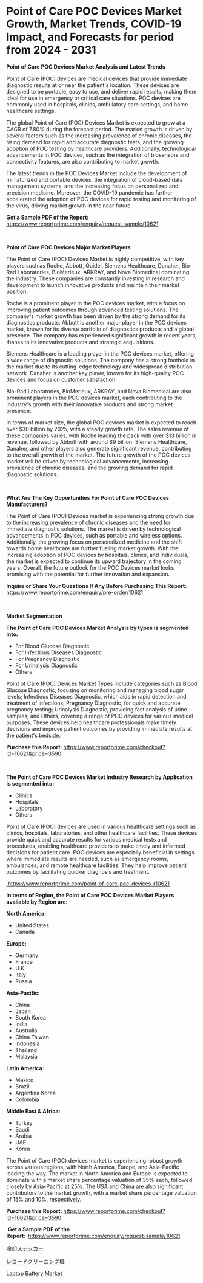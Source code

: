 <p><h1>Point of Care POC Devices Market Growth, Market Trends, COVID-19 Impact, and Forecasts for period from 2024 - 2031</h1></p><p><strong>Point of Care POC Devices Market Analysis and Latest Trends</strong></p>
<p><p>Point of Care (POC) devices are medical devices that provide immediate diagnostic results at or near the patient's location. These devices are designed to be portable, easy to use, and deliver rapid results, making them ideal for use in emergency or critical care situations. POC devices are commonly used in hospitals, clinics, ambulatory care settings, and home healthcare settings.</p><p>The global Point of Care (POC) Devices Market is expected to grow at a CAGR of 7.80% during the forecast period. The market growth is driven by several factors such as the increasing prevalence of chronic diseases, the rising demand for rapid and accurate diagnostic tests, and the growing adoption of POC testing by healthcare providers. Additionally, technological advancements in POC devices, such as the integration of biosensors and connectivity features, are also contributing to market growth.</p><p>The latest trends in the POC Devices Market include the development of miniaturized and portable devices, the integration of cloud-based data management systems, and the increasing focus on personalized and precision medicine. Moreover, the COVID-19 pandemic has further accelerated the adoption of POC devices for rapid testing and monitoring of the virus, driving market growth in the near future.</p></p>
<p><strong>Get a Sample PDF of the Report:&nbsp;</strong> <a href="https://www.reportprime.com/enquiry/request-sample/10621">https://www.reportprime.com/enquiry/request-sample/10621</a></p>
<p>&nbsp;</p>
<p><strong>Point of Care POC Devices Major Market Players</strong></p>
<p><p>The Point of Care (POC) Devices Market is highly competitive, with key players such as Roche, Abbott, Quidel, Siemens Healthcare, Danaher, Bio-Rad Laboratories, BioMerieux, ARKRAY, and Nova Biomedical dominating the industry. These companies are constantly investing in research and development to launch innovative products and maintain their market position.</p><p>Roche is a prominent player in the POC devices market, with a focus on improving patient outcomes through advanced testing solutions. The company's market growth has been driven by the strong demand for its diagnostics products. Abbott is another major player in the POC devices market, known for its diverse portfolio of diagnostics products and a global presence. The company has experienced significant growth in recent years, thanks to its innovative products and strategic acquisitions.</p><p>Siemens Healthcare is a leading player in the POC devices market, offering a wide range of diagnostic solutions. The company has a strong foothold in the market due to its cutting-edge technology and widespread distribution network. Danaher is another key player, known for its high-quality POC devices and focus on customer satisfaction.</p><p>Bio-Rad Laboratories, BioMerieux, ARKRAY, and Nova Biomedical are also prominent players in the POC devices market, each contributing to the industry's growth with their innovative products and strong market presence.</p><p>In terms of market size, the global POC devices market is expected to reach over $30 billion by 2025, with a steady growth rate. The sales revenue of these companies varies, with Roche leading the pack with over $13 billion in revenue, followed by Abbott with around $9 billion. Siemens Healthcare, Danaher, and other players also generate significant revenue, contributing to the overall growth of the market. The future growth of the POC devices market will be driven by technological advancements, increasing prevalence of chronic diseases, and the growing demand for rapid diagnostic solutions.</p></p>
<p>&nbsp;</p>
<p><strong>What Are The Key Opportunities For Point of Care POC Devices Manufacturers?</strong></p>
<p><p>The Point of Care (POC) Devices market is experiencing strong growth due to the increasing prevalence of chronic diseases and the need for immediate diagnostic solutions. The market is driven by technological advancements in POC devices, such as portable and wireless options. Additionally, the growing focus on personalized medicine and the shift towards home healthcare are further fueling market growth. With the increasing adoption of POC devices by hospitals, clinics, and individuals, the market is expected to continue its upward trajectory in the coming years. Overall, the future outlook for the POC Devices market looks promising with the potential for further innovation and expansion.</p></p>
<p><strong>Inquire or Share Your Questions If Any Before Purchasing This Report:</strong> <a href="https://www.reportprime.com/enquiry/pre-order/10621">https://www.reportprime.com/enquiry/pre-order/10621</a></p>
<p>&nbsp;</p>
<p><strong>Market Segmentation</strong></p>
<p><strong>The Point of Care POC Devices Market Analysis by types is segmented into:</strong></p>
<p><ul><li>For Blood Glucose Diagnostic</li><li>For Infectious Diseases Diagnostic</li><li>For Pregnancy Diagnostic</li><li>For Urinalysis Diagnostic</li><li>Others</li></ul></p>
<p><p>Point of Care (POC) Devices Market Types include categories such as Blood Glucose Diagnostic, focusing on monitoring and managing blood sugar levels; Infectious Diseases Diagnostic, which aids in rapid detection and treatment of infections; Pregnancy Diagnostic, for quick and accurate pregnancy testing; Urinalysis Diagnostic, providing fast analysis of urine samples; and Others, covering a range of POC devices for various medical purposes. These devices help healthcare professionals make timely decisions and improve patient outcomes by providing immediate results at the patient's bedside.</p></p>
<p><strong>Purchase this Report:&nbsp;</strong><a href="https://www.reportprime.com/checkout?id=10621&price=3590">https://www.reportprime.com/checkout?id=10621&price=3590</a></p>
<p>&nbsp;</p>
<p><strong>The Point of Care POC Devices Market Industry Research by Application is segmented into:</strong></p>
<p><ul><li>Clinics</li><li>Hospitals</li><li>Laboratory</li><li>Others</li></ul></p>
<p><p>Point of Care (POC) devices are used in various healthcare settings such as clinics, hospitals, laboratories, and other healthcare facilities. These devices provide quick and accurate results for various medical tests and procedures, enabling healthcare providers to make timely and informed decisions for patient care. POC devices are especially beneficial in settings where immediate results are needed, such as emergency rooms, ambulances, and remote healthcare facilities. They help improve patient outcomes by facilitating quicker diagnosis and treatment.</p></p>
<p><a href="https://www.reportprime.com/point-of-care-poc-devices-r10621">&nbsp;https://www.reportprime.com/point-of-care-poc-devices-r10621</a></p>
<p><strong>In terms of Region, the Point of Care POC Devices Market Players available by Region are:</strong></p>
<p>
    <p> <strong> North America: </strong>
        <ul>
            <li>United States</li>
            <li>Canada</li>
        </ul>
        </p> 
    <p> <strong> Europe: </strong>
        <ul>
            <li>Germany</li>
            <li>France</li>
            <li>U.K.</li>
            <li>Italy</li>
            <li>Russia</li>
        </ul>
        </p> 
    <p> <strong> Asia-Pacific: </strong>
        <ul>
            <li>China</li>
            <li>Japan</li>
            <li>South Korea</li>
            <li>India</li>
            <li>Australia</li>
            <li>China Taiwan</li>
            <li>Indonesia</li>
            <li>Thailand</li>
            <li>Malaysia</li>
        </ul>
        </p> 
    <p> <strong> Latin America: </strong>
        <ul>
            <li>Mexico</li>
            <li>Brazil</li>
            <li>Argentina Korea</li>
            <li>Colombia</li>
        </ul>
        </p> 
    <p> <strong> Middle East & Africa: </strong>
        <ul>
            <li>Turkey</li>
            <li>Saudi</li>
            <li>Arabia</li>
            <li>UAE</li>
            <li>Korea</li>
        </ul>
    </p>
    </p>
<p><p>The Point of Care (POC) devices market is experiencing robust growth across various regions, with North America, Europe, and Asia-Pacific leading the way. The market in North America and Europe is expected to dominate with a market share percentage valuation of 35% each, followed closely by Asia-Pacific at 25%. The USA and China are also significant contributors to the market growth, with a market share percentage valuation of 15% and 10%, respectively.</p></p>
<p><strong>Purchase this Report: </strong><a href="https://www.reportprime.com/checkout?id=10621&price=3590">https://www.reportprime.com/checkout?id=10621&price=3590</a></p>
<p>&nbsp;<strong>Get a Sample PDF of the Report:&nbsp;&nbsp;</strong><a href="https://www.reportprime.com/enquiry/request-sample/10621">https://www.reportprime.com/enquiry/request-sample/10621</a></p>
<p><strong></strong></p>
<p><p><a href="https://medium.com/@nayelibosco2023/%E3%82%AF%E3%83%BC%E3%83%AA%E3%83%B3%E3%82%B0%E3%82%B7%E3%83%BC%E3%83%AB%E3%81%AE%E5%B8%82%E5%A0%B4%E5%B1%95%E6%9C%9B-%E6%A5%AD%E7%95%8C%E6%A6%82%E8%A6%81%E3%81%A8%E4%BA%88%E6%B8%AC-2024%E5%B9%B4%E3%81%8B%E3%82%892031%E5%B9%B4-04cda3b9791e">冷却ステッカー</a></p><p><a href="https://medium.com/@jackrichards5445/%E3%83%AC%E3%82%B3%E3%83%BC%E3%83%89%E3%82%AF%E3%83%AA%E3%83%BC%E3%83%8B%E3%83%B3%E3%82%B0%E6%A9%9F%E5%B8%82%E5%A0%B4-%E3%82%BF%E3%82%A4%E3%83%97-%E3%82%A2%E3%83%97%E3%83%AA%E3%82%B1%E3%83%BC%E3%82%B7%E3%83%A7%E3%83%B3-%E5%9C%B0%E7%90%86%E3%81%AB%E3%82%88%E3%82%8B%E5%8C%85%E6%8B%AC%E7%9A%84%E8%A9%95%E4%BE%A1-3a7ff2563696">レコードクリーニング機</a></p><p><a href="https://gamy-alyssum-396.notion.site/Laptop-Battery-Market-Exploring-Market-Share-Market-Trends-and-Future-Growth-5dfbaf5f2ad24d1fbc548db8439970a1">Laptop Battery Market</a></p></p>